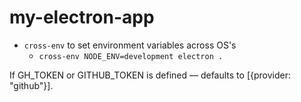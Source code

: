 # my-electron-app

- `cross-env` to set environment variables across OS's
  - `cross-env NODE_ENV=development electron .`


If GH_TOKEN or GITHUB_TOKEN is defined — defaults to [{provider: "github"}].
